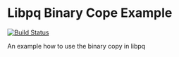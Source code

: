 # Libpq Binary Cope Example

[![Build Status](https://travis-ci.org/sauercrowd/libpq-binary-copy-example.svg?branch=master)](https://travis-ci.org/sauercrowd/libpq-binary-copy-example)

An example how to use the binary copy in libpq